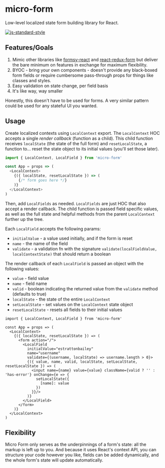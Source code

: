 # micro-form
Low-level localized state form building library for React.

[![js-standard-style](https://cdn.rawgit.com/feross/standard/master/badge.svg)](http://standardjs.com)

## Features/Goals
1. Mimic other libraries like [formsy-react](https://github.com/christianalfoni/formsy-react) and [react-redux-form](https://github.com/davidkpiano/react-redux-form) but deliver the bare minimum on features in exchange for maximum flexibility.
2. BYOC - bring your own components - doesn't provide any black-boxed form fields or require cumbersome pass-through props for things like classes and styles.
3. Easy validation on state change, per field basis
4. It's like way, way smaller

Honestly, this doesn't have to be used for forms. A very similar pattern could be used for any stateful UI you wanted.

## Usage
Create localized contexts using `LocalContext` export. The `LocalContext` HOC accepts a single *render callback* (function as a child). This child function receives `localState` (the state of the full form) and `resetLocalState`, a function to... reset the state object to its initial values (you'll set those later).
```javascript
import { LocalContext, LocalField } from 'micro-form'

const App = props => (
  <LocalContext>
    {({ localState, resetLocalState }) => (
      {/* form goes here */}
    )}
  </LocalContext>
)
```

Then, add `LocalFields` as needed. `LocalFields` are just HOC that also accept a render callback. The child function is passed field specific values, as well as the full state and helpful methods from the parent `LocalContext` further up the tree.

Each `LocalField` accepts the following params:
- `initialValue` - a value used initially, and if the form is reset
- `name` - the name of the field
- `validate` - a validation fn with the signature `validate(localFieldValue, localContextState)` that should return a boolean

The render callback of each `LocalField` is passed an object with the following values:
- `value` - field value
- `name` - field name
- `valid` - boolean indicating the returned value from the `validate` method (defaults to true)
- `localState` - the state of the entire `LocalContext`
- `setLocalState` - set values on the `LocalContext` state object
- `resetLocalState` - resets all fields to their initial values

```javscript
import { LocalContext, LocalField } from 'micro-form'

const App = props => (
  <LocalContext>
    {({ localState, resetLocalState }) => (
      <form action="/">
        <LocalField
          initialValue="estrattonbailey"
          name="username"
          validate={(username, localState) => username.length > 0}>
          {({ value, name, valid, localState, setLocalState, resetLocalState }) => (
            <input name={name} value={value} className={valid ? '' : 'has-error'} onChange={e => {
              setLocalState({
                [name]: value
              })
            }}/>
          )}
        </LocalField>
      </form>
    )}
  </LocalContext>
)
```

## Flexibility
Micro Form only serves as the underpinnings of a form's state: all the markup is left up to you. And because it uses React's context API, you can structure your code however you like, fields can be added dynamically, and the whole form's state will update automatically.
